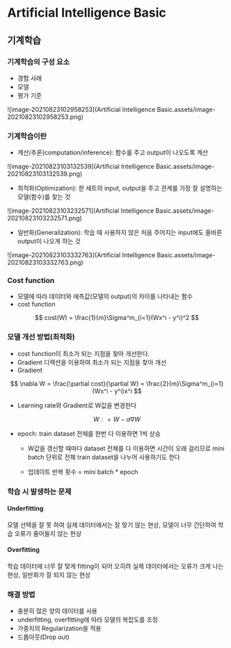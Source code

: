 # Artificial Intelligence Basic

## 기계학습

### 기계학습의 구성 요소

- 경험 사례
- 모델
- 평가 기준

![image-20210823102958253](Artificial Intelligence Basic.assets/image-20210823102958253.png)

### 기계학습이란

- 계산/추론(computation/inference): 함수를 주고 output이 나오도록 계산

![image-20210823103132539](Artificial Intelligence Basic.assets/image-20210823103132539.png)

- 최적화(Optimization): 한 세트의 input, output을 주고 관계를 가장 잘 설명하는 모델(함수)를 찾는 것

![image-20210823103232571](Artificial Intelligence Basic.assets/image-20210823103232571.png)

- 일반화(Generalization): 학습 때 사용하지 않은 처음 주어지는 input에도 올바른 output이 나오게 하는 것

![image-20210823103332763](Artificial Intelligence Basic.assets/image-20210823103332763.png)



### Cost function

- 모델에 따라 데이터와 에측값(모델의 output)의 차이를 나타내는 함수
- cost function

$$
cost(W) = \frac{1}{m}\Sigma^m_{i=1}(Wx^i - y^i)^2
$$



### 모델 개선 방법(최적화)

- cost function이 최소가 되는 지점을 찾아 개선한다.
- Gradient 디렉션을 이용하여 최소가 되는 지점을 찾아 개선
- Gradient

$$
\nabla W = \frac{\partial cost}{\partial W} = \frac{2}{m}\Sigma^m_{i=1}(Wx^i - y^i)x^i
$$

- Learning rate와 Gradient로 W값을 변경한다

$$
W : = W - \alpha\nabla W
$$



- epoch: train dataset 전체를 한번 다 이용하면 1씩 상승

  - W값을 갱신할 때마다 dataset 전체를 다 이용하면 시간이 오래 걸리므로 mini batch 단위로 전체 train dataset을 나누어 사용하기도 한다

  - 업데이트 반복 횟수 = mini batch * epoch



### 학습 시 발생하는 문제

#### Underfitting

모델 선택을 잘 못 하여 실제 데이터에서는 잘 맞기 않는 현상, 모델이 너무 간단하여 학습 오류가 줄어들지 않는 현상



#### Overfitting

학습 데이터에 너무 잘 맞게 fitting이 되어 오히려 실제 데이터에서는 오류가 크게 나는 현상, 일반화가 잘 되지 않는 현상



### 해결 방법

- 충분히 많은 양의 데이터를 사용
- underfitting, overfitting에 따라 모델의 복잡도를 조정
- 가중치의 Regularization을 적용
- 드롭아웃(Drop out)



